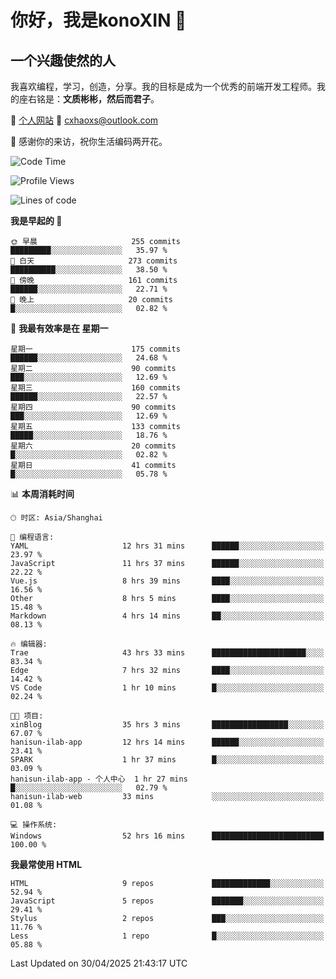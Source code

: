 <!--
**konoXIN/konoXIN** is a ✨ _special_ ✨ repository because its `README.md` (this file) appears on your GitHub profile.

Here are some ideas to get you started:

- 🔭 I’m currently working on ...
- 🌱 I’m currently learning ...
- 👯 I’m looking to collaborate on ...
- 🤔 I’m looking for help with ...
- 💬 Ask me about ...
- 📫 How to reach me: ...
- 😄 Pronouns: ...
- ⚡ Fun fact: ...
-->
# 你好，我是konoXIN 👋
## 一个兴趣使然的人

我喜欢编程，学习，创造，分享。我的目标是成为一个优秀的前端开发工程师。我的座右铭是：**文质彬彬，然后而君子**。

📄 [个人网站](https://www.konoxin.top/)  📮 cxhaoxs@outlook.com
    
👋 感谢你的来访，祝你生活编码两开花。
 <!--START_SECTION:waka-->
![Code Time](http://img.shields.io/badge/Code%20Time-2%2C113%20hrs%202%20mins-blue)

![Profile Views](http://img.shields.io/badge/%E4%B8%AA%E4%BA%BA%E8%B5%84%E6%96%99%E8%A7%82%E7%9C%8B%E6%AC%A1%E6%95%B0-75-blue)

![Lines of code](https://img.shields.io/badge/%E4%BB%8E%E3%80%8CHello%20World%E3%80%8D%E8%B5%B7%E6%88%91%E5%B7%B2%E7%BB%8F%E5%86%99%E4%BA%86-254.8%20thousand%20%E8%A1%8C%E4%BB%A3%E7%A0%81-blue)

**我是早起的 🐤** 

```text
🌞 早晨                     255 commits         █████████░░░░░░░░░░░░░░░░   35.97 % 
🌆 白天                     273 commits         ██████████░░░░░░░░░░░░░░░   38.50 % 
🌃 傍晚                     161 commits         ██████░░░░░░░░░░░░░░░░░░░   22.71 % 
🌙 晚上                     20 commits          █░░░░░░░░░░░░░░░░░░░░░░░░   02.82 % 
```
📅 **我最有效率是在 星期一** 

```text
星期一                      175 commits         ██████░░░░░░░░░░░░░░░░░░░   24.68 % 
星期二                      90 commits          ███░░░░░░░░░░░░░░░░░░░░░░   12.69 % 
星期三                      160 commits         ██████░░░░░░░░░░░░░░░░░░░   22.57 % 
星期四                      90 commits          ███░░░░░░░░░░░░░░░░░░░░░░   12.69 % 
星期五                      133 commits         █████░░░░░░░░░░░░░░░░░░░░   18.76 % 
星期六                      20 commits          █░░░░░░░░░░░░░░░░░░░░░░░░   02.82 % 
星期日                      41 commits          █░░░░░░░░░░░░░░░░░░░░░░░░   05.78 % 
```


📊 **本周消耗时间** 

```text
🕑︎ 时区: Asia/Shanghai

💬 编程语言: 
YAML                     12 hrs 31 mins      ██████░░░░░░░░░░░░░░░░░░░   23.97 % 
JavaScript               11 hrs 37 mins      ██████░░░░░░░░░░░░░░░░░░░   22.22 % 
Vue.js                   8 hrs 39 mins       ████░░░░░░░░░░░░░░░░░░░░░   16.56 % 
Other                    8 hrs 5 mins        ████░░░░░░░░░░░░░░░░░░░░░   15.48 % 
Markdown                 4 hrs 14 mins       ██░░░░░░░░░░░░░░░░░░░░░░░   08.13 % 

🔥 编辑器: 
Trae                     43 hrs 33 mins      █████████████████████░░░░   83.34 % 
Edge                     7 hrs 32 mins       ████░░░░░░░░░░░░░░░░░░░░░   14.42 % 
VS Code                  1 hr 10 mins        █░░░░░░░░░░░░░░░░░░░░░░░░   02.24 % 

🐱‍💻 项目: 
xinBlog                  35 hrs 3 mins       █████████████████░░░░░░░░   67.07 % 
hanisun-ilab-app         12 hrs 14 mins      ██████░░░░░░░░░░░░░░░░░░░   23.41 % 
SPARK                    1 hr 37 mins        █░░░░░░░░░░░░░░░░░░░░░░░░   03.09 % 
hanisun-ilab-app - 个人中心  1 hr 27 mins        █░░░░░░░░░░░░░░░░░░░░░░░░   02.79 % 
hanisun-ilab-web         33 mins             ░░░░░░░░░░░░░░░░░░░░░░░░░   01.08 % 

💻 操作系统: 
Windows                  52 hrs 16 mins      █████████████████████████   100.00 % 
```

**我最常使用 HTML** 

```text
HTML                     9 repos             █████████████░░░░░░░░░░░░   52.94 % 
JavaScript               5 repos             ███████░░░░░░░░░░░░░░░░░░   29.41 % 
Stylus                   2 repos             ███░░░░░░░░░░░░░░░░░░░░░░   11.76 % 
Less                     1 repo              █░░░░░░░░░░░░░░░░░░░░░░░░   05.88 % 
```




 Last Updated on 30/04/2025 21:43:17 UTC
<!--END_SECTION:waka-->
